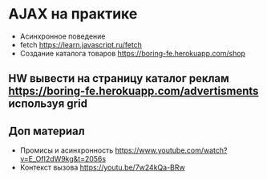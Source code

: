 # AJAX на практике
- Асинхронное поведение
- fetch https://learn.javascript.ru/fetch
- Создание каталога товаров https://boring-fe.herokuapp.com/shop

## HW вывести на страницу каталог реклам https://boring-fe.herokuapp.com/advertisments используя grid
## Доп материал
- Промисы и асинхронность https://www.youtube.com/watch?v=E_OfI2dW9kg&t=2056s
- Контекст вызова https://youtu.be/7w24kQa-BRw
